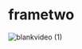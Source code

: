 # frametwo
![blankvideo (1)](https://github.com/user-attachments/assets/bd7ab641-5a16-48c8-a9a5-e4de535ff4dd)
